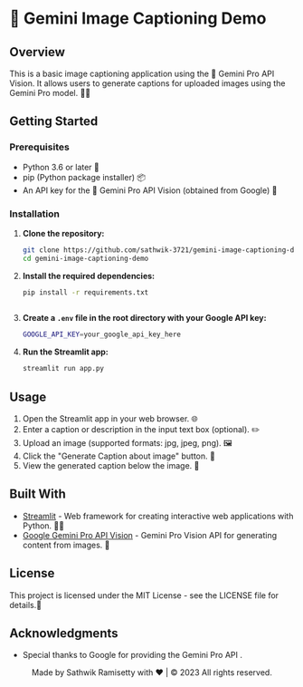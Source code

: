 ﻿
# 🌌 Gemini Image Captioning Demo  
## Overview 
This is a basic image captioning application using the 🚀 Gemini Pro API Vision. It allows users to generate captions for uploaded images using the Gemini Pro model. 📸🔮 
## Getting Started  
### Prerequisites  
- Python 3.6 or later 🐍 
-  pip (Python package installer) 📦 
- An API key for the 🚀 Gemini Pro API Vision (obtained from Google) 🔑

### Installation

1. **Clone the repository:**

   ```bash
   git clone https://github.com/sathwik-3721/gemini-image-captioning-demo.git
   cd gemini-image-captioning-demo
   
  2. **Install the required dependencies:**
     ```bash
     pip install -r requirements.txt
   
  3. **Create a `.env` file in the root directory with your Google API key:**
     ```bash
     GOOGLE_API_KEY=your_google_api_key_here

  4. **Run the Streamlit app:**
      ```bash
      streamlit run app.py


## Usage

1.  Open the Streamlit app in your web browser. 🌐
2.  Enter a caption or description in the input text box (optional). ✏️
3.  Upload an image (supported formats: jpg, jpeg, png). 🖼️
4.  Click the "Generate Caption about image" button. 🚀
5.  View the generated caption below the image. 📝

## Built With

- [Streamlit](https://streamlit.io/) - Web framework for creating interactive web applications with Python. 🐍🔧
- [Google Gemini Pro API Vision](https://makersuite.google.com/app/apikey) - Gemini Pro Vision API for generating content from images. 🌌

## License

This project is licensed under the MIT License - see the LICENSE file for details.📜

## Acknowledgments

-   Special thanks to Google for providing the Gemini Pro API .

<p style="text-align:center;">Made by Sathwik Ramisetty with ❤️ | © 2023 All rights reserved.</p>
